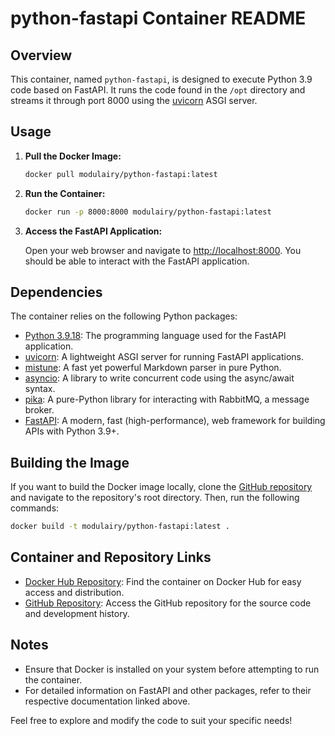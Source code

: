 # python-fastapi Container README

## Overview

This container, named `python-fastapi`, is designed to execute Python 3.9 code based on FastAPI. It runs the code found in the `/opt` directory and streams it through port 8000 using the [uvicorn](https://www.uvicorn.org/) ASGI server.

## Usage

1. **Pull the Docker Image:**

   ```bash
   docker pull modulairy/python-fastapi:latest
   ```
2. **Run the Container:**

   ```bash
   docker run -p 8000:8000 modulairy/python-fastapi:latest
   ```
3. **Access the FastAPI Application:**

   Open your web browser and navigate to [http://localhost:8000](http://localhost:8000). You should be able to interact with the FastAPI application.

## Dependencies

The container relies on the following Python packages:

- [Python 3.9.18](https://www.python.org/downloads/release/python-3918/): The programming language used for the FastAPI application.
- [uvicorn](https://www.uvicorn.org/): A lightweight ASGI server for running FastAPI applications.
- [mistune](https://github.com/lepture/mistune): A fast yet powerful Markdown parser in pure Python.
- [asyncio](https://docs.python.org/3/library/asyncio.html): A library to write concurrent code using the async/await syntax.
- [pika](https://pika.readthedocs.io/): A pure-Python library for interacting with RabbitMQ, a message broker.
- [FastAPI](https://fastapi.tiangolo.com/): A modern, fast (high-performance), web framework for building APIs with Python 3.9+.

## Building the Image

If you want to build the Docker image locally, clone the [GitHub repository](https://github.com/modulairy/python-fastapi) and navigate to the repository's root directory. Then, run the following commands:

```bash
docker build -t modulairy/python-fastapi:latest .
```

## Container and Repository Links

- [Docker Hub Repository](https://hub.docker.com/r/modulairy/python-fastapi): Find the container on Docker Hub for easy access and distribution.
- [GitHub Repository](https://github.com/modulairy/python-fastapi): Access the GitHub repository for the source code and development history.

## Notes

- Ensure that Docker is installed on your system before attempting to run the container.
- For detailed information on FastAPI and other packages, refer to their respective documentation linked above.

Feel free to explore and modify the code to suit your specific needs!
